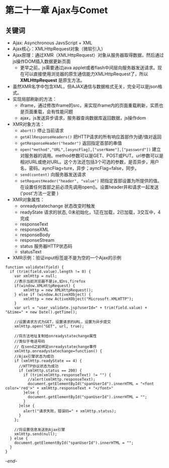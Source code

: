 # 第二十一章 Ajax与Comet

## 关键词
* Ajax: Asynchronous JavsScript + XML
* Ajax核心：XMLHttpRequest对象（微软引入）
* Ajax原理：通过XMR（XMLHttpRequest）对象从服务器取得数据，然后通过js操作DOM插入数据更新页面
  * 更早之前，js需要通过java applet或者flash中间层向服务器发送请求。现在可以直接使用浏览器的原生通信能力XMLHttpRequest了，所以 **XMLHttpRequest** 是原生方法。
* 虽然XMR名字中包含XML，但AJAX通信与数据格式无关，完全可以是json格式。
* 实现局部刷新的方法：
  * iframe，通过修改iframe的src，来实现iframe内的页面重载刷新，实质也是页面重载，会有性能问题
  * ajax，js发送异步请求，服务器查询数据库返回数据，js操作dom
* XMR对象方法：
  * `abort()` 停止当前请求
  * `getAllResponseHeaders()` 把HTTP请求的所有响应首部作为键/值对返回
  * `getResponseHeader("header")` 返回指定首部的串值
  * `open("method","URL",[asyncFlag],["userName"],["password"])` 建立对服务器的调用。method参数可以是GET、POST或PUT。url参数可以是相对URL或绝对URL。这个方法还包括3个可选的参数，是否异步，用户名，密码。ayncFlag=ture，异步；ayncFlag=false，同步。
  * `send(content)` 向服务器发送请求
  * `setRequestHeader("header", "value")` 把指定首部设置为所提供的值。在设置任何首部之前必须先调用open()。设置header并和请求一起发送 ('post'方法一定要 )
* XMR对象属性：
  * onreadystatechange    状态改变时触发
  * readyState            请求的状态, 0未初始化，1正在加载，2已加载，3交互中，4完成
  * responseText
  * responseXML
  * responseBody
  * responseStream
  * status                服务器HTTP状态码
  * statusText
* XMR示例：验证input标签是不是为空的一个Ajax的示例
```
function validate(field) {  
  if (trim(field.value).length != 0) {  
    var xmlHttp = null;  
    //表示当前浏览器不是ie,如ns,firefox  
    if(window.XMLHttpRequest) {  
        xmlHttp = new XMLHttpRequest();  
    } else if (window.ActiveXObject) {  
        xmlHttp = new ActiveXObject("Microsoft.XMLHTTP");  
    }  
    var url = "user_validate.jsp?userId=" + trim(field.value) + "&time=" + new Date().getTime();  

    //设置请求方式为GET，设置请求的URL，设置为异步提交  
    xmlHttp.open("GET", url, true);  

    //将方法地址复制给onreadystatechange属性  
    //类似于电话号码  
    // 在send之前绑定onreadystatechange事件
    xmlHttp.onreadystatechange=function() {  
    //Ajax引擎状态为成功  
    if (xmlHttp.readyState == 4) {  
      //HTTP协议状态为成功  
      if (xmlHttp.status == 200) {  
        if (trim(xmlHttp.responseText) != "") {  
          //alert(xmlHttp.responseText);  
          document.getElementById("spanUserId").innerHTML = "<font color='red'>" + xmlHttp.responseText + "</font>"  
        }else {  
          document.getElementById("spanUserId").innerHTML = "";  
        }  
      }else {  
        alert("请求失败，错误码=" + xmlHttp.status);  
      }
    };  

    //将设置信息发送到Ajax引擎  
    xmlHttp.send(null);  
  } else {  
    document.getElementById("spanUserId").innerHTML = "";  
  }     
}
```
*-end-*
